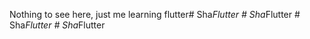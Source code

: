Nothing to see here, just me learning flutter#   S h a _ F l u t t e r  
 #   S h a _ F l u t t e r  
 #   S h a _ F l u t t e r  
 #   S h a _ F l u t t e r  
 